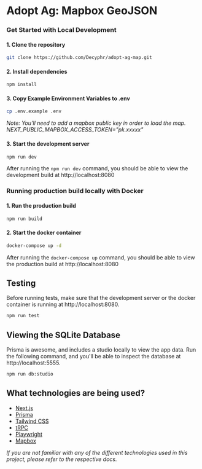 # Adopt Ag: Mapbox GeoJSON

### Get Started with Local Development

#### 1. Clone the repository
```bash
git clone https://github.com/Decyphr/adopt-ag-map.git
```

#### 2. Install dependencies
```bash
npm install
```

#### 3. Copy Example Environment Variables to .env
```bash
cp .env.example .env
```
*Note: You'll need to add a mapbox public key in order to load the map. NEXT_PUBLIC_MAPBOX_ACCESS_TOKEN="pk.xxxxx"*

#### 3. Start the development server
```bash
npm run dev
```
After running the `npm run dev` command, you should be able to view the development build at http://localhost:8080



### Running production build locally with Docker
#### 1. Run the production build
```bash
npm run build
```

#### 2. Start the docker container
```bash
docker-compose up -d
```

After running the `docker-compose up` command, you should be able to view the production build at http://localhost:8080



## Testing
Before running tests, make sure that the development server or the docker container is running at http://localhost:8080.
```bash
npm run test
```


## Viewing the SQLite Database
Prisma is awesome, and includes a studio locally to view the app data. Run the following command, and you'll be able to inspect the database at http://localhost:5555.
```bash
npm run db:studio
```


## What technologies are being used?
- [Next.js](https://nextjs.org)
- [Prisma](https://prisma.io)
- [Tailwind CSS](https://tailwindcss.com)
- [tRPC](https://trpc.io)
- [Playwright](https://playwright.dev)
- [Mapbox](https://mapbox.com)

*If you are not familiar with any of the different technologies used in this project, please refer to the respective docs.*